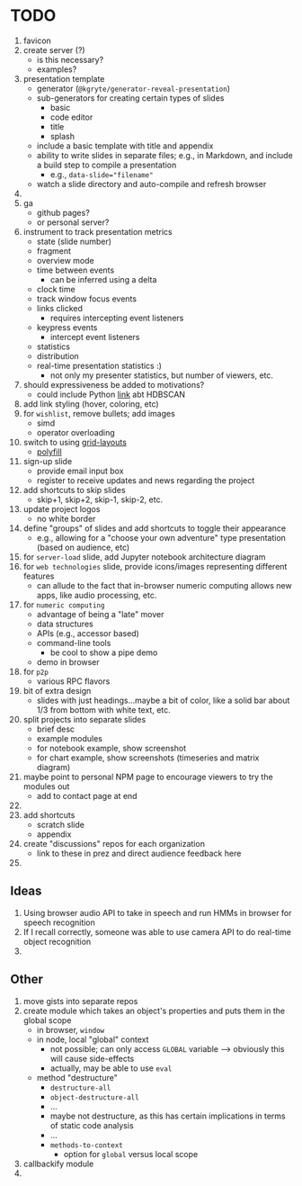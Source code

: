 TODO
====

1. favicon
2. create server (?)
	-	is this necessary?
	-	examples?
3. presentation template
	- 	generator (`@kgryte/generator-reveal-presentation`)
	- 	sub-generators for creating certain types of slides
		- 	basic
		- 	code editor
		- 	title
		- 	splash
	- 	include a basic template with title and appendix
	- 	ability to write slides in separate files; e.g., in Markdown, and include a build step to compile a presentation
		- 	e.g., `data-slide="filename"`
	- 	watch a slide directory and auto-compile and refresh browser
4. 
5. ga
	-	github pages?
	-	or personal server?
6. instrument to track presentation metrics
	-	state (slide number)
	- 	fragment
	- 	overview mode
	-	time between events
		-	can be inferred using a delta
	-	clock time
	-	track window focus events
	-	links clicked
		-	requires intercepting event listeners
	-	keypress events
		-	intercept event listeners
	-	statistics
	-	distribution
	- 	real-time presentation statistics :)
		-	not only my presenter statistics, but number of viewers, etc.
7. should expressiveness be added to motivations?
	-	could include Python [link](http://nbviewer.jupyter.org/github/lmcinnes/hdbscan/blob/master/notebooks/Python%20vs%20Java.ipynb) abt HDBSCAN
8. add link styling (hover, coloring, etc)
9. for `wishlist`, remove bullets; add images
	-	simd
	-	operator overloading
10. switch to using [grid-layouts](https://hacks.mozilla.org/2015/09/the-future-of-layout-with-css-grid-layouts/)
	-	[polyfill](https://github.com/FremyCompany/css-grid-polyfill)
11. sign-up slide
	-	provide email input box
	-	register to receive updates and news regarding the project
12. add shortcuts to skip slides
	-	skip+1, skip+2, skip-1, skip-2, etc.
13. update project logos
	-	no white border
14. define "groups" of slides and add shortcuts to toggle their appearance
	-	e.g., allowing for a "choose your own adventure" type presentation (based on audience, etc)
15. for `server-load` slide, add Jupyter notebook architecture diagram
16. for `web technologies` slide, provide icons/images representing different features
	-	can allude to the fact that in-browser numeric computing allows new apps, like audio processing, etc.
17. for `numeric computing`
	-	advantage of being a "late" mover
	-	data structures
	-	APIs (e.g., accessor based)
	-	command-line tools
		-	be cool to show a pipe demo
	- 	demo in browser
18. for `p2p`
	-	various RPC flavors
19. bit of extra design
	-	slides with just headings...maybe a bit of color, like a solid bar about 1/3 from bottom with white text, etc.
20. split projects into separate slides
	-	brief desc
	-	example modules
	- 	for notebook example, show screenshot
	- 	for chart example, show screenshots (timeseries and matrix diagram)
21. maybe point to personal NPM page to encourage viewers to try the modules out
	- 	add to contact page at end
22. 
23. add shortcuts
	- 	scratch slide
	- 	appendix
24. create "discussions" repos for each organization
	- 	link to these in prez and direct audience feedback here
25. 


## Ideas

1. Using browser audio API to take in speech and run HMMs in browser for speech recognition
2. If I recall correctly, someone was able to use camera API to do real-time object recognition
3. 



## Other

1. move gists into separate repos
2. create module which takes an object's properties and puts them in the global scope
	-	in browser, `window`
	-	in node, local "global" context
		-	not possible; can only access `GLOBAL` variable --> obviously this will cause side-effects
		-	actually, may be able to use `eval`
	-	method "destructure"
		-	`destructure-all`
		-	`object-destructure-all`
		-	...
		-	maybe not destructure, as this has certain implications in terms of static code analysis
		-	...
		-	`methods-to-context`
			-	option for `global` versus local scope
3. callbackify module
4. 
